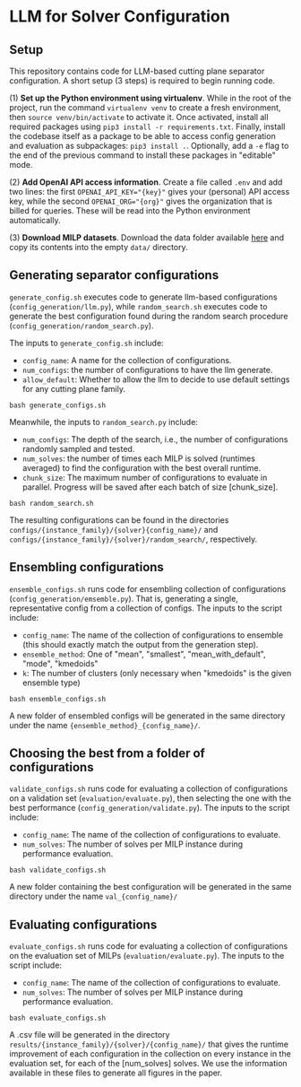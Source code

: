 # LLM for Solver Configuration

## Setup
This repository contains code for LLM-based cutting plane separator configuration. A short setup (3 steps) is required to begin running code.

(1) **Set up the Python environment using virtualenv**. While in the root of the project, run the command `virtualenv venv` to create a fresh environment, then `source venv/bin/activate` to activate it. Once activated, install all required packages using `pip3 install -r requirements.txt`. Finally, install the codebase itself as a package to be able to access config generation and evaluation as subpackages: `pip3 install .`. Optionally, add a `-e` flag to the end of the previous command to install these packages in "editable" mode.

(2) **Add OpenAI API access information**. Create a file called `.env` and add two lines: the first `OPENAI_API_KEY="{key}"` gives your (personal) API access key, while the second `OPENAI_ORG="{org}"` gives the organization that is billed for queries. These will be read into the Python environment automatically.

(3) **Download MILP datasets**. Download the data folder available [here](https://drive.google.com/drive/folders/1-0hPfbFqa-O2Qg1gy3WDIbfePQuTnmNb?usp=sharing) and copy its contents into the empty `data/` directory.

## Generating separator configurations
`generate_config.sh` executes code to generate llm-based configurations (`config_generation/llm.py`), while `random_search.sh` executes code to generate the best configuration found during the random search procedure (`config_generation/random_search.py`).

The inputs to `generate_config.sh` include:
- `config_name`: A name for the collection of configurations.
- `num_configs`: the number of configurations to have the llm generate.
- `allow_default`: Whether to allow the llm to decide to use default settings for any cutting plane family.
```
bash generate_configs.sh
```
Meanwhile, the inputs to `random_search.py` include:
- `num_configs`: The depth of the search, i.e., the number of configurations randomly sampled and tested.
- `num_solves`: the number of times each MILP is solved (runtimes averaged) to find the configuration with the best overall runtime.
- `chunk_size`: The maximum number of configurations to evaluate in parallel. Progress will be saved after each batch of size [chunk_size].
```
bash random_search.sh
```
The resulting configurations can be found in the directories `configs/{instance_family}/{solver}{config_name}/` and `configs/{instance_family}/{solver}/random_search/`, respectively.

## Ensembling configurations
`ensemble_configs.sh` runs code for ensembling collection of configurations (`config_generation/emsemble.py`). That is, generating a single, representative config from a collection of configs. The inputs to the script include:
- `config_name`: The name of the collection of configurations to ensemble (this should exactly match the output from the generation step).
- `ensemble_method`: One of "mean", "smallest", "mean_with_default", "mode", "kmedoids" 
- `k`: The number of clusters (only necessary when "kmedoids" is the given ensemble type)

```
bash ensemble_configs.sh
```
A new folder of ensembled configs will be generated in the same directory under the name `{ensemble_method}_{config_name}/`.

## Choosing the best from a folder of configurations
`validate_configs.sh` runs code for evaluating a collection of configurations on a validation set (`evaluation/evaluate.py`), then selecting the one with the best performance (`config_generation/validate.py`). The inputs to the script include:
- `config_name`: The name of the collection of configurations to evaluate.
- `num_solves`: The number of solves per MILP instance during performance evaluation.

```
bash validate_configs.sh
```
A new folder containing the best configuration will be generated in the same directory under the name `val_{config_name}/`

## Evaluating configurations
`evaluate_configs.sh` runs code for evaluating a collection of configurations on the evaluation set of MILPs (`evaluation/evaluate.py`). The inputs to the script include:
- `config_name`: The name of the collection of configurations to evaluate.
- `num_solves`: The number of solves per MILP instance during performance evaluation.

```
bash evaluate_configs.sh
```
A .csv file will be generated in the directory `results/{instance_family}/{solver}/{config_name}/` that gives the runtime improvement of each configuration in the collection on every instance in the evaluation set, for each of the [num_solves] solves. We use the information available in these files to generate all figures in the paper.

